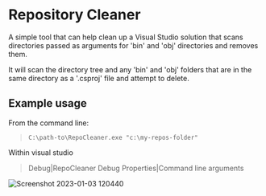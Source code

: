 
# Repository Cleaner

<p>A simple tool that can help clean up a Visual Studio solution that scans directories passed as arguments for 'bin' and 'obj' directories and removes them.</p>
<p>It will scan the directory tree and any 'bin' and 'obj' folders that are in the same directory as a '.csproj' file and attempt to delete.</p>

## Example usage

<p>From the command line:</p>

>`C:\path-to\RepoCleaner.exe "c:\my-repos-folder"`

<p>Within visual studio</p>

>Debug|RepoCleaner Debug Properties|Command line arguments

![Screenshot 2023-01-03 120440](https://user-images.githubusercontent.com/23365872/210354157-e3a55b69-d2d4-4cef-a806-532f1157a42b.png)
